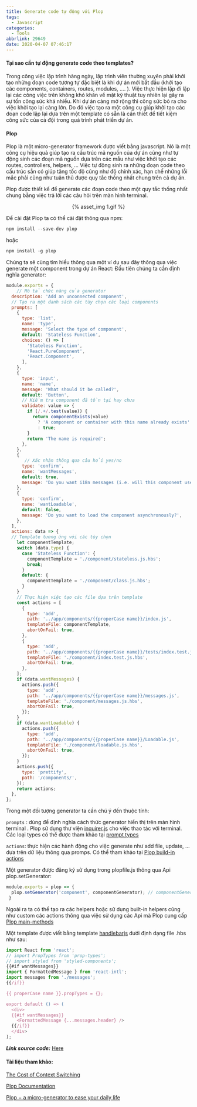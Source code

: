 ```yaml
---
title: Generate code tự động với Plop
tags:
  - Javascript
categories:
  - Tools
abbrlink: 29649
date: 2020-04-07 07:46:17
---
```


#### Tại sao cần tự động generate code theo templates?
Trong công việc lập trình hàng ngày, lập trình viên thường xuyên phải khởi tạo những đoạn code tương tự đặc biệt là khi dự án mới bắt đầu (khởi tạo các components, containers, routes, modules, .... ). Việc thực hiện lặp đi lặp lại các công việc trên không khó khăn về mặt kỹ thuật tuy nhiên lại gây ra sự tốn công sức khá nhiều. Khi dự án càng mở rộng thì công sức bỏ ra cho việc khởi tạo lại càng lớn.  Do đó việc tạo ra một công cụ giúp khởi tạo các đoạn code lặp lại dựa trên một template có sẵn là cần thiết để tiết kiệm công sức của cả đội trong quá trình phát triển dự án.

#### Plop
Plop là một micro-generator framework được viết bằng javascript. Nó là một công cụ hiệu quả giúp tạo ra cấu trúc mã nguồn của dự án cũng như tự động sinh các đoạn mã nguồn dựa trên các mẫu như việc khởi tạo các routes, controllers, helpers, ... Việc tự động sinh ra những đoạn code theo cấu trúc sẵn có giúp tăng tốc độ cũng như độ chính xác, hạn chế những lỗi mắc phải cũng như tuân thủ được quy tắc thống nhất chung trên cả dự án.

Plop được thiết kế để generate các đoạn code theo một quy tắc thống nhất chung bằng việc trả lời các câu hỏi trên màn hình terminal.

<center>
{% asset_img 1.gif %}
</center>

Để cài đặt Plop ta có thể cài đặt thông qua npm:
```javascript
npm install --save-dev plop
```
hoặc
``` javascript
npm install -g plop
```

Chúng ta sẽ cùng tìm hiểu thông qua một ví dụ sau đây thông qua  việc generate một component trong dự án React:
Đầu tiên chúng ta cần định nghĩa generator:
```javascript
module.exports = {
    // Mô tả chức năng của generator
  description: 'Add an unconnected component',
  // Tạo ra một danh sách các tùy chọn các loại components
  prompts: [
    {
      type: 'list',
      name: 'type',
      message: 'Select the type of component',
      default: 'Stateless Function',
      choices: () => [
        'Stateless Function',
        'React.PureComponent',
        'React.Component',
      ],
    },
    {
      type: 'input',
      name: 'name',
      message: 'What should it be called?',
      default: 'Button',
      // Kiểm tra component đã tồn tại hay chưa
      validate: value => {
        if (/.+/.test(value)) {
          return componentExists(value)
            ? 'A component or container with this name already exists'
            : true;
        }
        return 'The name is required';
      },
    },
    {
       // Xác nhận thông qua câu hỏi yes/no
      type: 'confirm',
      name: 'wantMessages',
      default: true,
      message: 'Do you want i18n messages (i.e. will this component use text)?',
    },
    {
      type: 'confirm',
      name: 'wantLoadable',
      default: false,
      message: 'Do you want to load the component asynchronously?',
    },
  ],
  actions: data => {
  // Template tương ứng với các tùy chọn
    let componentTemplate;
    switch (data.type) {
      case 'Stateless Function': {
        componentTemplate = './component/stateless.js.hbs';
        break;
      }
      default: {
        componentTemplate = './component/class.js.hbs';
      }
    }
    // Thực hiện việc tạo các file dựa trên template
    const actions = [
      {
        type: 'add',
        path: '../app/components/{{properCase name}}/index.js',
        templateFile: componentTemplate,
        abortOnFail: true,
      },
      {
        type: 'add',
        path: '../app/components/{{properCase name}}/tests/index.test.js',
        templateFile: './component/index.test.js.hbs',
        abortOnFail: true,
      },
    ];
    if (data.wantMessages) {
      actions.push({
        type: 'add',
        path: '../app/components/{{properCase name}}/messages.js',
        templateFile: './component/messages.js.hbs',
        abortOnFail: true,
      });
    }
    if (data.wantLoadable) {
      actions.push({
        type: 'add',
        path: '../app/components/{{properCase name}}/Loadable.js',
        templateFile: './component/loadable.js.hbs',
        abortOnFail: true,
      });
    }
    actions.push({
      type: 'prettify',
      path: '/components/',
    });
    return actions;
  },
};

```
Trong một đối tượng generator ta cần chú ý đến thuộc tính:

`prompts` : dùng để định nghĩa cách thức generator hiển thị trên màn hình terminal . Plop sử dụng thư viện [inquirer.js](https://github.com/SBoudrias/Inquirer.js) cho việc thao tác với terminal. Các loại types có thể được tham khảo tại [prompt types](https://github.com/SBoudrias/Inquirer.js/#prompt-types)

`actions`:  thực hiện các hành động cho việc generate như add file, update, ... dựa trên dữ liệu thông qua promps. Có thể tham khảo tại [Plop build-in actions](https://plopjs.com/documentation/#built-in-actions)

Một generator được đăng ký sử dụng trong plopfile.js thông qua Api plop.setGenerator:

```javascript
module.exports = plop => {
  plop.setGenerator('component', componentGenerator); // componentGenerator là generator đã được định nghĩa ở trên
 }
```
Ngoài ra ta có thể tạo ra các helpers hoặc sử dụng built-in helpers cũng như custom các actions thông qua việc sử dụng các Api mà Plop cung cấp [Plop main-methods](https://plopjs.com/documentation/#main-methods)

Một template được viết bằng template [handlebarjs](https://handlebarsjs.com/) dưới định dạng file .hbs như sau:
```javascript
import React from 'react';
// import PropTypes from 'prop-types';
// import styled from 'styled-components';
{{#if wantMessages}}
import { FormattedMessage } from 'react-intl';
import messages from './messages';
{{/if}}

{{ properCase name }}.propTypes = {};

export default () => (
  <div>
  {{#if wantMessages}}
    <FormattedMessage {...messages.header} />
  {{/if}}
  </div>
);
```

***Link source code:*** [Here](https://github.com/VuPhong95663/demo-plop)

#### Tài liệu tham khảo:
[The Cost of Context Switching](https://medium.com/@nicoespeon/plop-a-micro-generator-to-ease-your-daily-life-7767f0a34db)

[Plop Documentation](https://plopjs.com/documentation/)

[Plop − a micro-generator to ease your daily life](https://medium.com/@nicoespeon/plop-a-micro-generator-to-ease-your-daily-life-7767f0a34db)
